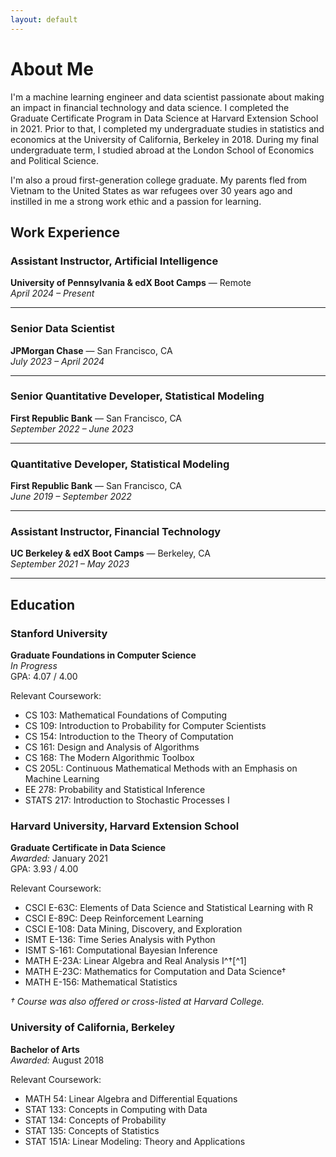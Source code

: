 ```yaml
---
layout: default
---
```



# About Me

I'm a machine learning engineer and data scientist passionate about making an impact in financial technology and data science. I completed the Graduate Certificate Program in Data Science at Harvard Extension School in 2021. Prior to that, I completed my undergraduate studies in statistics and economics at the University of California, Berkeley in 2018. During my final undergraduate term, I studied abroad at the London School of Economics and Political Science.

I'm also a proud first-generation college graduate. My parents fled from Vietnam to the United States as war refugees over 30 years ago and instilled in me a strong work ethic and a passion for learning.




## Work Experience

### Assistant Instructor, Artificial Intelligence
**University of Pennsylvania & edX Boot Camps** — Remote  
*April 2024 – Present*

---

### Senior Data Scientist
**JPMorgan Chase** — San Francisco, CA  
*July 2023 – April 2024*

---

### Senior Quantitative Developer, Statistical Modeling
**First Republic Bank** — San Francisco, CA  
*September 2022 – June 2023*

---

### Quantitative Developer, Statistical Modeling
**First Republic Bank** — San Francisco, CA  
*June 2019 – September 2022*

---

### Assistant Instructor, Financial Technology
**UC Berkeley & edX Boot Camps** — Berkeley, CA  
*September 2021 – May 2023*


---


## Education

### Stanford University  
**Graduate Foundations in Computer Science**  
*In Progress*  
GPA: 4.07 / 4.00

Relevant Coursework:
- CS 103: Mathematical Foundations of Computing
- CS 109: Introduction to Probability for Computer Scientists
- CS 154: Introduction to the Theory of Computation
- CS 161: Design and Analysis of Algorithms
- CS 168: The Modern Algorithmic Toolbox
- CS 205L: Continuous Mathematical Methods with an Emphasis on Machine Learning
- EE 278: Probability and Statistical Inference
- STATS 217: Introduction to Stochastic Processes I

### Harvard University, Harvard Extension School  
**Graduate Certificate in Data Science**  
*Awarded:* January 2021  
GPA: 3.93 / 4.00

Relevant Coursework:
- CSCI E-63C: Elements of Data Science and Statistical Learning with R
- CSCI E-89C: Deep Reinforcement Learning
- CSCI E-108: Data Mining, Discovery, and Exploration
- ISMT E-136: Time Series Analysis with Python
- ISMT S-161: Computational Bayesian Inference
- MATH E-23A: Linear Algebra and Real Analysis I^†[^1]
- MATH E-23C: Mathematics for Computation and Data Science†
- MATH E-156: Mathematical Statistics

*† Course was also offered or cross-listed at Harvard College.*

### University of California, Berkeley  
**Bachelor of Arts**  
*Awarded:* August 2018  

Relevant Coursework:
- MATH 54: Linear Algebra and Differential Equations
- STAT 133: Concepts in Computing with Data
- STAT 134: Concepts of Probability
- STAT 135: Concepts of Statistics
- STAT 151A: Linear Modeling: Theory and Applications
